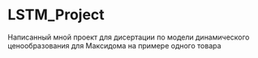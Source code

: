 # LSTM_Project

Написанный мной проект для дисертации по модели динамического ценообразования для Максидома на примере одного товара
